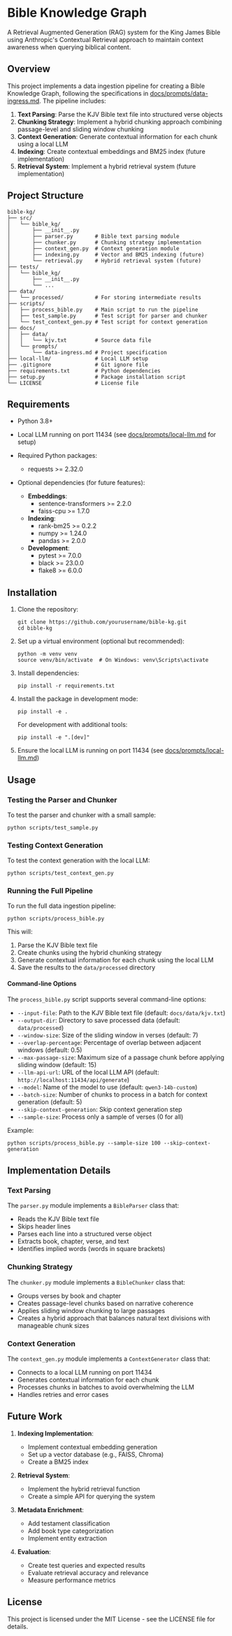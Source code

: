 # Bible Knowledge Graph

A Retrieval Augmented Generation (RAG) system for the King James Bible using Anthropic's Contextual Retrieval approach to maintain context awareness when querying biblical content.

## Overview

This project implements a data ingestion pipeline for creating a Bible Knowledge Graph, following the specifications in [docs/prompts/data-ingress.md](docs/prompts/data-ingress.md). The pipeline includes:

1. **Text Parsing**: Parse the KJV Bible text file into structured verse objects
2. **Chunking Strategy**: Implement a hybrid chunking approach combining passage-level and sliding window chunking
3. **Context Generation**: Generate contextual information for each chunk using a local LLM
4. **Indexing**: Create contextual embeddings and BM25 index (future implementation)
5. **Retrieval System**: Implement a hybrid retrieval system (future implementation)

## Project Structure

```
bible-kg/
├── src/
│   └── bible_kg/
│       ├── __init__.py
│       ├── parser.py       # Bible text parsing module
│       ├── chunker.py      # Chunking strategy implementation
│       ├── context_gen.py  # Context generation module
│       ├── indexing.py     # Vector and BM25 indexing (future)
│       └── retrieval.py    # Hybrid retrieval system (future)
├── tests/
│   └── bible_kg/
│       ├── __init__.py
│       └── ...
├── data/
│   └── processed/          # For storing intermediate results
├── scripts/
│   ├── process_bible.py    # Main script to run the pipeline
│   ├── test_sample.py      # Test script for parser and chunker
│   └── test_context_gen.py # Test script for context generation
├── docs/
│   ├── data/
│   │   └── kjv.txt         # Source data file
│   └── prompts/
│       └── data-ingress.md # Project specification
├── local-llm/              # Local LLM setup
├── .gitignore              # Git ignore file
├── requirements.txt        # Python dependencies
├── setup.py                # Package installation script
└── LICENSE                 # License file
```

## Requirements

- Python 3.8+
- Local LLM running on port 11434 (see [docs/prompts/local-llm.md](docs/prompts/local-llm.md) for setup)
- Required Python packages:
  - requests >= 2.32.0

- Optional dependencies (for future features):
  - **Embeddings**:
    - sentence-transformers >= 2.2.0
    - faiss-cpu >= 1.7.0
  - **Indexing**:
    - rank-bm25 >= 0.2.2
    - numpy >= 1.24.0
    - pandas >= 2.0.0
  - **Development**:
    - pytest >= 7.0.0
    - black >= 23.0.0
    - flake8 >= 6.0.0

## Installation

1. Clone the repository:
   ```
   git clone https://github.com/yourusername/bible-kg.git
   cd bible-kg
   ```

2. Set up a virtual environment (optional but recommended):
   ```
   python -m venv venv
   source venv/bin/activate  # On Windows: venv\Scripts\activate
   ```

3. Install dependencies:
   ```
   pip install -r requirements.txt
   ```

4. Install the package in development mode:
   ```
   pip install -e .
   ```
   
   For development with additional tools:
   ```
   pip install -e ".[dev]"
   ```

5. Ensure the local LLM is running on port 11434 (see [docs/prompts/local-llm.md](docs/prompts/local-llm.md))

## Usage

### Testing the Parser and Chunker

To test the parser and chunker with a small sample:

```
python scripts/test_sample.py
```

### Testing Context Generation

To test the context generation with the local LLM:

```
python scripts/test_context_gen.py
```

### Running the Full Pipeline

To run the full data ingestion pipeline:

```
python scripts/process_bible.py
```

This will:
1. Parse the KJV Bible text file
2. Create chunks using the hybrid chunking strategy
3. Generate contextual information for each chunk using the local LLM
4. Save the results to the `data/processed` directory

#### Command-line Options

The `process_bible.py` script supports several command-line options:

- `--input-file`: Path to the KJV Bible text file (default: `docs/data/kjv.txt`)
- `--output-dir`: Directory to save processed data (default: `data/processed`)
- `--window-size`: Size of the sliding window in verses (default: 7)
- `--overlap-percentage`: Percentage of overlap between adjacent windows (default: 0.5)
- `--max-passage-size`: Maximum size of a passage chunk before applying sliding window (default: 15)
- `--llm-api-url`: URL of the local LLM API (default: `http://localhost:11434/api/generate`)
- `--model`: Name of the model to use (default: `qwen3-14b-custom`)
- `--batch-size`: Number of chunks to process in a batch for context generation (default: 5)
- `--skip-context-generation`: Skip context generation step
- `--sample-size`: Process only a sample of verses (0 for all)

Example:

```
python scripts/process_bible.py --sample-size 100 --skip-context-generation
```

## Implementation Details

### Text Parsing

The `parser.py` module implements a `BibleParser` class that:
- Reads the KJV Bible text file
- Skips header lines
- Parses each line into a structured verse object
- Extracts book, chapter, verse, and text
- Identifies implied words (words in square brackets)

### Chunking Strategy

The `chunker.py` module implements a `BibleChunker` class that:
- Groups verses by book and chapter
- Creates passage-level chunks based on narrative coherence
- Applies sliding window chunking to large passages
- Creates a hybrid approach that balances natural text divisions with manageable chunk sizes

### Context Generation

The `context_gen.py` module implements a `ContextGenerator` class that:
- Connects to a local LLM running on port 11434
- Generates contextual information for each chunk
- Processes chunks in batches to avoid overwhelming the LLM
- Handles retries and error cases

## Future Work

1. **Indexing Implementation**:
   - Implement contextual embedding generation
   - Set up a vector database (e.g., FAISS, Chroma)
   - Create a BM25 index

2. **Retrieval System**:
   - Implement the hybrid retrieval function
   - Create a simple API for querying the system

3. **Metadata Enrichment**:
   - Add testament classification
   - Add book type categorization
   - Implement entity extraction

4. **Evaluation**:
   - Create test queries and expected results
   - Evaluate retrieval accuracy and relevance
   - Measure performance metrics

## License

This project is licensed under the MIT License - see the LICENSE file for details.
